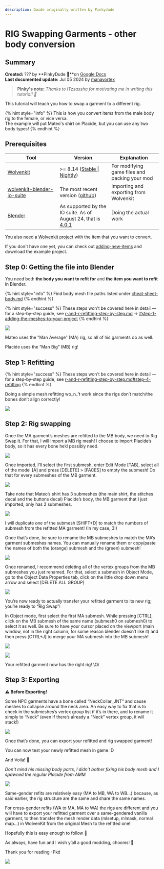 ```yaml
---
description: Guide originally written by Pinkydude
---
```


# RIG Swapping Garments - other body conversion

## Summary

**Created:** ??? by  **PinkyDude 🦝**on [Google Docs](https://docs.google.com/document/d/1-hTJJ6eKrA\_kjcRI5hKwiGt4xbzuLhuLZk\_tTthb0Ao/edit#heading=h.kvak42tu0v94)\
**Last documented update:** Jul 05 2024 by [manavortex](https://app.gitbook.com/u/NfZBoxGegfUqB33J9HXuCs6PVaC3 "mention")

> **Pinky's note:** _Thanks to ITzsassha for motivating me in writing this tutorial! 💛_

This tutorial will teach you how to swap a garment to a different rig.&#x20;

{% hint style="info" %}
This is how you convert items from the male body rig to the female, or vice versa. \
The example will put Mateo's shirt on Placide, but you can use any two body types!
{% endhint %}

## Prerequisites

<table><thead><tr><th width="155">Tool</th><th>Version</th><th>Explanation</th></tr></thead><tbody><tr><td><a href="https://app.gitbook.com/s/-MP_ozZVx2gRZUPXkd4r/getting-started/eli5-getting-started">Wolvenkit</a></td><td>>= 8.14 (<a href="https://github.com/WolvenKit/Wolvenkit/releases">Stable </a>| <a href="https://github.com/WolvenKit/WolvenKit-nightly-releases/releases">Nightly</a>)</td><td>For modifying game files and packing your mod</td></tr><tr><td><a data-mention href="../../for-mod-creators-theory/modding-tools/wolvenkit-blender-io-suite/">wolvenkit-blender-io-suite</a></td><td>The most recent version (<a href="https://github.com/WolvenKit/Cyberpunk-Blender-add-on/releases">github</a>)</td><td>Importing and exporting from Wolvenkit</td></tr><tr><td><a href="https://www.blender.org/download/releases/4-1/">Blender</a></td><td>As supported by the IO suite. As of August 24, that is <a href="https://www.blender.org/download/releases/4-1/">4.0.1</a></td><td>Doing the actual work</td></tr></tbody></table>

You also need a [Wolvenkit project](https://app.gitbook.com/s/-MP\_ozZVx2gRZUPXkd4r/wolvenkit-app/usage/wolvenkit-projects) with the item that you want to convert.&#x20;

If you don't have one yet, you can check out [adding-new-items](adding-new-items/ "mention") and download the example project.

## Step 0: Getting the file into Blender

You need both **the body you want to refit for** and **the item you want to refit** in Blender.

{% hint style="info" %}
Find body mesh file paths listed under [cheat-sheet-body.md](../../for-mod-creators-theory/references-lists-and-overviews/cheat-sheet-body.md "mention")
{% endhint %}

{% hint style="success" %}
These steps won't be covered here in detail — for a step-by-step guide, see [r-and-r-refitting-step-by-step.md](recolours-and-refits/r-and-r-refitting-step-by-step.md "mention") -> [#step-1-adding-the-meshes-to-your-project](recolours-and-refits/r-and-r-refitting-step-by-step.md#step-1-adding-the-meshes-to-your-project "mention")
{% endhint %}

![](<../../.gitbook/assets/1 (4).png>)

Mateo uses the “Man Average” (MA) rig, so all of his garments do as well.&#x20;

Placide uses the “Man Big” (MB) rig!

## Step 1: Refitting

{% hint style="success" %}
These steps won't be covered here in detail — for a step-by-step guide, see [r-and-r-refitting-step-by-step.md](recolours-and-refits/r-and-r-refitting-step-by-step.md "mention")[#step-4-refitting](recolours-and-refits/r-and-r-refitting-step-by-step.md#step-4-refitting "mention")
{% endhint %}

Doing a simple mesh refitting wo_n_’t work since the rigs don’t match/the bones don’t align correctly!

![](<../../.gitbook/assets/2 (3).png>)

## Step 2: Rig swapping

Once the MA garment’s meshes are refitted to the MB body, we need to Rig Swap it. For that, I will import a MB rig mesh! I choose to import Placide’s body, so it has every bone he’d possibly need.

![](<../../.gitbook/assets/3 (4).png>)

Once imported, I’ll select the first submesh, enter Edit Mode \[TAB], select all of the model \[A] and press \[DELETE] > \[FACES] to empty the submesh! Do that for every submeshes of the MB garment.

![](<../../.gitbook/assets/4 (5).png>)

Take note that Mateo’s shirt has 3 submeshes (the main shirt, the stitches decal and the buttons decal) Placide’s body, the MB garment that I just imported, only has 2 submeshes.

![](<../../.gitbook/assets/5 (3).png>)

I will duplicate one of the submesh \[SHIFT+D] to match the numbers of submesh from the refitted MA garment! (In my case, 3!)

Once that’s done, be sure to rename the MB submeshes to match the MA’s garment submeshes names. You can manually rename them or copy/paste the names of both the (orange) submesh and the (green) submesh!

![](<../../.gitbook/assets/6 (5).png>)

Once renamed, I recommend deleting all of the vertex groups from the MB submeshes you just renamed. For that, select a submesh in Object Mode, go to the Object Data Properties tab, click on the little drop down menu arrow and select \[DELETE ALL GROUP]

![](<../../.gitbook/assets/7 (4).png>)

You’re now ready to actually transfer your refitted garment to its new rig; you’re ready to “Rig Swap”!

In Object mode, first select the first MA submesh. While pressing \[CTRL], click on the MB submesh of the same name (submesh0 on submesh0) to select it as well. Be sure to have your cursor placed on the viewport (main window, not in the right column, for some reason blender doesn’t like it) and then press \[CTRL+J] to merge your MA submesh into the MB submesh!

![](<../../.gitbook/assets/8 (3).png>)

![](<../../.gitbook/assets/9 (3).png>)

Your refitted garment now has the right rig! \O/

## Step 3: Exporting

**⚠ Before Exporting!**

Some NPC garments have a bone called “NeckCollar\_JNT” and cause meshes to collapse around the neck area. An easy way to fix that is to check in the submeshes’s vertex group list if it’s in there, and to rename it simply to “Neck” (even if there’s already a “Neck” vertex group, it will stack!)

![](<../../.gitbook/assets/10 (2).png>)

Once that’s done, you can export your refitted and rig swapped garment!

You can now test your newly refitted mesh in game :D

And Voila! 🤙

_Don’t mind his missing body parts, I didn’t bother fixing his body mesh and I spawned the regular Placide from AMM_

![](../../.gitbook/assets/12.png)

Same-gender refits are relatively easy (MA to MB, WA to WB…) because, as said earlier, the rig structure are the same and share the same names.

For cross-gender refits (WA to MA, MA to WA) the rigs are different and you will have to export your refitted garment over a same-gendered vanilla garment, to then transfer the mesh render data (mlsetup, mlmask, normal map…) in WolvenKit from the original Mesh to the refitted one!

Hopefully this is easy enough to follow 🤲

As always, have fun and I wish y’all a good modding, chooms! 💛

Thank you for reading -Pkd

![](../../.gitbook/assets/13.png)
